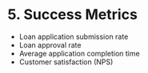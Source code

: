 # 5. Success Metrics

* Loan application submission rate
* Loan approval rate
* Average application completion time
* Customer satisfaction (NPS)